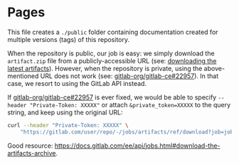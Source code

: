 # Pages

This file creates a `./public` folder containing documentation created for multiple versions (tags) of this repository.

When the repository is public, our job is easy: we simply download the `artifact.zip` file from a publicly-accessible URL (see: [downloading the latest artifacts]). However, when the repository is private, using the above-mentioned URL does not work (see: [gitlab-org/gitlab-ce#22957]). In that case, we resort to using the GitLab API instead.

If [gitlab-org/gitlab-ce#22957] is ever fixed, we would be able to specify
`--header "Private-Token: XXXXX"` or attach `&private_token=XXXXX` to the query string,
and keep using the original URL:

```bash
curl --header "Private-Token: XXXXX" \
    "https://gitlab.com/user/repo/-/jobs/artifacts/ref/download?job=job_name"
```

Good resource: <https://docs.gitlab.com/ee/api/jobs.html#download-the-artifacts-archive>.

<!-- Links -->

[downloading the latest artifacts]: https://docs.gitlab.com/ee/user/project/pipelines/job_artifacts.html#downloading-the-latest-artifacts
[gitlab-org/gitlab-ce#22957]: https://gitlab.com/gitlab-org/gitlab-ce/issues/22957
